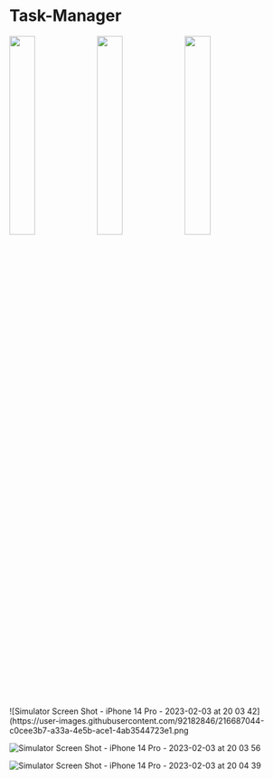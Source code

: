 # Task-Manager

<p float="left">
<img src="https://user-images.githubusercontent.com/92182846/216687044-c0cee3b7-a33a-4e5b-ace1-4ab3544723e1.png" width=30% height=30%>

<img src="https://user-images.githubusercontent.com/92182846/216687079-226d1a6c-02b7-4d1d-a895-ad11b4533f16.png" width=30% height=30%>

<img src="https://user-images.githubusercontent.com/92182846/216687088-5cce5371-7f2a-433d-aac5-b84fbbe24c9b.png" width=30% height=30%>
</p>
![Simulator Screen Shot - iPhone 14 Pro - 2023-02-03 at 20 03 42](https://user-images.githubusercontent.com/92182846/216687044-c0cee3b7-a33a-4e5b-ace1-4ab3544723e1.png

![Simulator Screen Shot - iPhone 14 Pro - 2023-02-03 at 20 03 56](https://user-images.githubusercontent.com/92182846/216687079-226d1a6c-02b7-4d1d-a895-ad11b4533f16.png)

![Simulator Screen Shot - iPhone 14 Pro - 2023-02-03 at 20 04 39](https://user-images.githubusercontent.com/92182846/216687088-5cce5371-7f2a-433d-aac5-b84fbbe24c9b.png)
